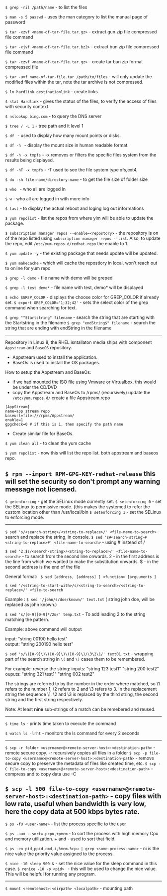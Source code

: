 
`$ grep -ril /path/name` - to list the files

`$ man -s 5 passwd` - uses the man category to list the manual page of password

`$ tar -xzvf <name-of-tar-file.tar.gz>` - extract gun zip file compressed file command

`$ tar -xjvf <name-of-tar-file.tar.bz2>` - extract bun zip file compressed file command

`$ tar -czvf <name-of-tar-file.tar.gz>` - create tar bun zip format compressed file

`$ tar -uvf name-of-tar-file.tar /path/to/files` - will only update the modified files within the tar, note the tar archive is not compressed.

`$ ln hardlink destinationlink` - create links 

`$ stat Hardlink` - gives the status of the files, to verify the access of files with security context.

`$ nslookup bing.com` - to query the DNS server

`$ tree / -L 1` - tree path and it level 1 

`$ df ` - used to display how many mount points or disks.

`$ df -h ` - display the mount size in human readable format.

`$ df -h -x tmpfs` - -x removes or filters the specific files system from the results being displayed.

`$ df -hT -x tmpfs` - -T used to see the file system type xfs,ext4, 

`$ du -sh file-name/directory-name` - to get the file size of folder size 

`$ who ` - who all are logged in

`$ w` - who all are logged in with more info

`$ last` - to display the actual reboot and loging log out informations

`$ yum repolist` - list the repos from where yim will be able to update the package. 

`$ subscription manager repos --enable=<repostory>` - the repository is on of the repo listed using `subscription manager repos --list`.
Also, to update the repo, edit `/etc/yum.repos.d/redhat.repo` the enable to 1. 

`$ yum update -y` - the existing package that needs update will be updated.

`$ yum makecache` - which will cache the repostiory in local, won't reach out to online for yum repo

`$ grep -l demo` - file name with demo will be greped

`$ grep -l test demo*` - file name with test, demo* will be displayed

`$ echo $GREP_COLOR` - displays the choose color for GREP_COLOR if already set.
`$ export GREP_COLOR='1;32;42'` - sets the select color of the grep command when searching for text.

`$ grep "^Startstring" filename` - search the string that are starting with the Startstring in the filename
`$ grep "endString$" filename` - search the string that are ending with endString in the filename

----------
Repository in Linux 8, the RHEL isntallaton media ships with component `Appstream` and `BaseOS` repository.
 - Appstream used to install the application.
 - BaseOs is used to install the OS packages.

How to setup the Appstream and BaseOs:
  - if we had mounted the ISO file using Vmware or Virtualbox, this would be under the CD/DVD
  - copy the Appstream and BaseOs to /rpms/ (recursively)
update the `/etc/yum.repos.d/` create a file Appstream.repo
```
[AppStream]
name=app stream repo
baseurl=file:///rpms/Appstream/
enable=1
gpgcheck=0 # if this is 1, then specify the path name
```
- Create similar file for BaseOs.

`$ yum clean all` - to clean the yum cache

`$ yum repolist` - now this will list the repo list. both appstream and baseos repo.

`$ rpm --import RPM-GPG-KEY-redhat-release` this will set the security so don't prompt any warning message not licensed.
------------

`$ getenforcing` - get the SELinux mode currently set.
`$ setenforcing 0` - set the SELinux to permissive mode. {this makes the systemctl to refer the custom location other than /usr/local/bin
`$ setenforcing 1` - set the SELinux to enforcing mode.

-------
`$ sed 's/<search-string>/<string-to-replace>/' <file-name-to-search>` - search and replace the string, in console.
`$ sed 's#<search-string>#<string-to-replace>#' <file-name-to-search>` - using # instead of /

`$ sed '2,$s/<search-string>/<string-to-replace>/' <file-name-to-search>` - to search from the second line onwards. 2 - in the first address is the line from which we wanted to make the substitution onwards. $ - in the second address is the end of the file 

General format: ` $ sed [address, [address] ] <function> [arguuments ]`

`$ sed '/<string-to-start-with>/s/<string-to-search>/<string-to-replace>/' <file-to-search`  

Example : `$ sed '/john/s/doe/known/' text.txt` ( string john doe, will be replaced as john known.)

`$ sed 's/[0-9][0-9]*/2&/' temp.txt` - To add leading 2 to the string matching the pattern.

Example: above command will output

input: "string 00190 hello test"  
output: "string 200190 hello test"


`$ sed 's/\([0-9]\)\([0-9]\)\([0-9]\)/\3\2\1/' text01.txt` - wrapping part of the search string in `\(` and `\)` cases them to be remembered.

For example: reverse the string:
inputs: 
  "string 123 test1"
  "string 200 test2"
ouputs:
  "string 321 test1"
  "string 002 test2"

The strings are referred to by the number in the order where matched, so \1 refers to the number 1, \2 refers to 2 and \3 refers to 3. In the replacement string the sequence \1, \2 and \3 is replaced by the third string, the second string and the first string respectively.

Note: At least __nine__ sub-strings of a match can be remebered and reused.

------------

`$ time ls` - prints time taken to execute the command

`$ watch ls -lrht` - monitors the ls command for every 2 seconds 

---------
`$ scp -r folder <username>@<remote-server-host>:<destination-path>` - remote secure copy. -r recursively copies all files in a folder
`$ scp -p file-to-copy <username>@<remote-server-host>:<destination-path>` - remove secure copy to preserve the metadata of files like created time, etc.
`$ scp -C file-to-copy <username>@<remote-server-host>:<destination-path>` - compress and to copy data use -C 

`$ scp -l 500 file-to-copy <username>@<remote-server-host>:<destination-path>` - copy files with low rate, useful when bandwidth is very low, here the copy data at 500 kbps bytes rate.
----------

`$ ps -fU <user-name>` - list the process specific to the user

`$ ps -aux --sort=-pcpu,+pmem` - to sort the process with high memory Cpu and memory utilization. + and - used to sort that field.

`$ ps -eo pid,ppid,cmd,i,%mem.%cpu | grep <some-process-name>` - ni is the nice value the priority value assigned to the process.

`$ nice -10 sleep 900 &` - set the nice value for the sleep command in this case.
`$ renice -10 -p <pid> ` - this will be used to change the nice value. This will be helpful for running any program.

------------

`$ mount <remotehost>:<dirpath> <localpath>` - mounting path



